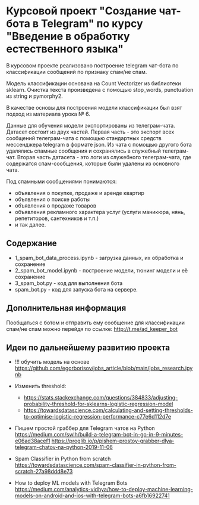 # Курсовой проект "Создание чат-бота в Telegram" по курсу "Введение в обработку естественного языка"

В курсовом проекте реализовано построение telegram чат-бота по классификации сообщений по признаку спам/не спам.

Модель классификации основана на Count Vectorizer из библиотеки sklearn. Очистка текста произведена с помощью stop_words, punctuation из string и pymorphy2.

В качестве основы для построения модели классификации был взят подход из материала урока № 6.

Данные для обучения модели экспортированы из телеграм-чата. Датасет состоит из двух частей. Первая часть - это экспорт всех сообщений телеграм-чата с помощью стандартных средств мессенджера telegram в формате json. Из чата с помощью другого бота удалялись спамные сообщения и сохранялись в служебный телеграм-чат. Вторая часть датасета - это логи из служебного телеграм-чата, где содержатся спам-сообщения, которые были удалены из основного чата.

Под спамными сообщениями понимаются:

- объявления о покупке, продаже и аренде квартир
- объявления о поиске работы
- объявления о продаже товаров
- объявления рекламного характера услуг (услуги маникюра, нянь, репетиторов, сантехников и т.п.)
- и так далее.

## Содержание

- 1_spam_bot_data_process.ipynb - загрузка данных, их обработка и сохранение
- 2_spam_bot_model.ipynb - построение модели, тюнинг модели и её сохранение
- 3_spam_bot.py - код для выполнения бота
- spam_bot.py - код для запуска бота на сервере.

## Дополнительная информация

Пообщаться с ботом и отправить ему сообщение для классификации спам/не спам можно перейдя по ссылке: http://t.me/ad_keeper_bot

## Идеи по дальнейшему развитию проекта

- !!! обучить модель на основе https://github.com/egorborisov/jobs_article/blob/main/jobs_research.ipynb
- Изменить threshold:
  - https://stats.stackexchange.com/questions/384833/adjusting-probability-threshold-for-sklearns-logistic-regression-model
  - https://towardsdatascience.com/calculating-and-setting-thresholds-to-optimise-logistic-regression-performance-c77e6d112d7e

- Пишем простой граббер для Telegram чатов на Python https://medium.com/swlh/build-a-telegram-bot-in-go-in-9-minutes-e06ad38acef1  https://proglib.io/p/pishem-prostoy-grabber-dlya-telegram-chatov-na-python-2019-11-06

- Spam Classifier in Python from scratch https://towardsdatascience.com/spam-classifier-in-python-from-scratch-27a98ddd8e73

- How to deploy ML models with Telegram Bots https://medium.com/analytics-vidhya/how-to-deploy-machine-learning-models-on-android-and-ios-with-telegram-bots-a6fb16922741